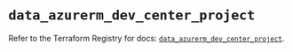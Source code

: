 # `data_azurerm_dev_center_project`

Refer to the Terraform Registry for docs: [`data_azurerm_dev_center_project`](https://registry.terraform.io/providers/hashicorp/azurerm/4.46.0/docs/data-sources/dev_center_project).
